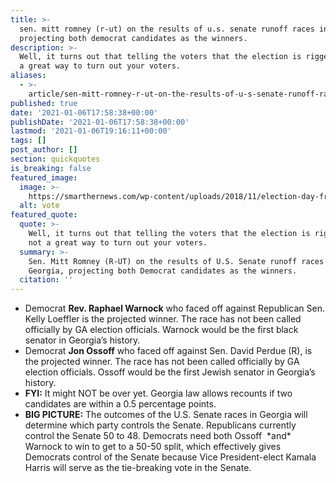 ```yaml
---
title: >-
  sen. mitt romney (r-ut) on the results of u.s. senate runoff races in georgia,
  projecting both democrat candidates as the winners.
description: >-
  Well, it turns out that telling the voters that the election is rigged is not
  a great way to turn out your voters.
aliases:
  - >-
    article/sen-mitt-romney-r-ut-on-the-results-of-u-s-senate-runoff-races-in-georgia-projecting-both-democrat-candidates-as-the-winners/
published: true
date: '2021-01-06T17:58:38+00:00'
publishDate: '2021-01-06T17:58:38+00:00'
lastmod: '2021-01-06T19:16:11+00:00'
tags: []
post_author: []
section: quickquotes
is_breaking: false
featured_image:
  image: >-
    https://smarthernews.com/wp-content/uploads/2018/11/election-day-freebies-001-tease-today-161104_a7e786da1bcdd13448256acbce06bcd3.jpg
  alt: vote
featured_quote:
  quote: >-
    Well, it turns out that telling the voters that the election is rigged is
    not a great way to turn out your voters.
  summary: >-
    Sen. Mitt Romney (R-UT) on the results of U.S. Senate runoff races in
    Georgia, projecting both Democrat candidates as the winners.
  citation: ''
---
```

*   Democrat **Rev. Raphael Warnock** who faced off against Republican Sen. Kelly Loeffler is the projected winner. The race has not been called officially by GA election officials. Warnock would be the first black senator in Georgia’s history.
*   Democrat **Jon Ossoff** who faced off against Sen. David Perdue (R), is the projected winner. The race has not been called officially by GA election officials. Ossoff would be the first Jewish senator in Georgia’s history.
*   **FYI:** It might NOT be over yet. Georgia law allows recounts if two candidates are within a 0.5 percentage points.
*   **BIG PICTURE:** The outcomes of the U.S. Senate races in Georgia will determine which party controls the Senate. Republicans currently control the Senate 50 to 48. Democrats need both Ossoff  \*and\* Warnock to win to get to a 50-50 split, which effectively gives Democrats control of the Senate because Vice President-elect Kamala Harris will serve as the tie-breaking vote in the Senate.